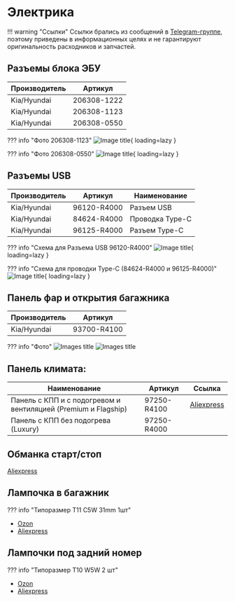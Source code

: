 # Электрика

!!! warning "Ссылки"
    Ссылки брались из сообщений в [Telegram-группе](https://t.me/Kia_Sportage_5_Turbo), поэтому приведены в информационных целях и не гарантируют оригинальность расходников и запчастей.


## Разъемы блока ЭБУ
| Производитель | Артикул   |
|---|---|
| Kia/Hyundai | 206308-1222 |
| Kia/Hyundai | 206308-1123 |
| Kia/Hyundai | 206308-0550 |


??? info "Фото 206308-1123"
    ![Image title](../images/206308-1123.jpg){ loading=lazy }

??? info "Фото 206308-0550"
    ![Image title](../images/206308-0550.jpg){ loading=lazy }

## Разъемы USB

| Производитель | Артикул   | Наименование |
|---|---|---|
| Kia/Hyundai | 96120-R4000 | Разъем USB |
| Kia/Hyundai | 84624-R4000 | Проводка Type-C |
| Kia/Hyundai | 96125-R4000 | Разъем Type-C |

??? info "Схема для Разъема USB 96120-R4000"
    ![Image title](../images/photo_2024-11-20_10-06-13.jpg){ loading=lazy }

??? info "Схема для проводки Type-C (84624-R4000 и 96125-R4000)"
    ![Image title](../images/photo_2025-09-15_10-34-50.jpg){ loading=lazy }

## Панель фар и открытия багажника

| Производитель | Артикул   |
|---|---|
| Kia/Hyundai | 93700-R4100 |

??? info "Фото"
    ![Images title](../images/panel_2.webp)
    ![Images title](../images/panel_1.webp)

## Панель климата: 

| Наименование | Артикул | Ссылка |
| --- | --- | --- |
|Панель с КПП и с подогревом и вентиляцией (Premium и Flagship) | 97250-R4100 | [Aliexpress](https://sl.aliexpress.ru/p?key=wTegVGx)
|Панель с КПП без подогрева (Luxury)| 97250-R4000 |


## Обманка старт/стоп

[Aliexpress](https://sl.aliexpress.ru/p?key=VcrqVPr)

## Лампочка в багажник

??? info "Типоразмер T11 C5W 31mm 1шт"

- [Ozon](https://ozon.ru/t/1Gvbu80)
- [Aliexpress](https://sl.aliexpress.ru/p?key=aDyhVEr)

## Лампочки под задний номер

??? info "Типоразмер T10 W5W 2 шт"

- [Ozon](https://ozon.ru/t/quCQgR7)
- [Aliexpress](https://sl.aliexpress.ru/p?key=wnyhVYb)